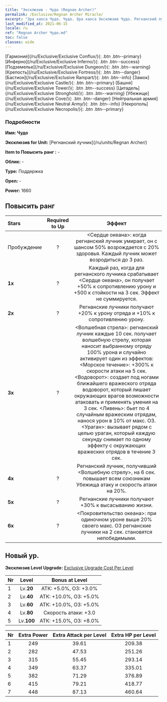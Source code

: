 ```yaml
---
title: "Эксклюзив - Чудо (Regnan Archer)"
permalink: /Exclusive/Regnan Archer Miracle/
excerpt: "Эра хаоса Чудо. Чудо. Эра хаоса Эксклюзив Чудо. Регнанский лучник Эксклюзив."
last_modified_at: 2021-06-15
locale: ru
ref: "Regnan Archer Чудо.md"
toc: false
classes: wide
---
```

 [Гармония](/ru/Exclusive/Exclusive Conflux/){: .btn .btn--primary} [Инферно](/ru/Exclusive/Exclusive Inferno/){: .btn .btn--success} [Подземелье](/ru/Exclusive/Exclusive Dungeon/){: .btn .btn--warning} [Крепость](/ru/Exclusive/Exclusive Fortress/){: .btn .btn--danger} [Бастион](/ru/Exclusive/Exclusive Rampart/){: .btn .btn--info} [Замок](/ru/Exclusive/Exclusive Castle/){: .btn .btn--primary} [Башня](/ru/Exclusive/Exclusive Tower/){: .btn .btn--success} [Цитадель](/ru/Exclusive/Exclusive Stronghold/){: .btn .btn--warning} [Убежище](/ru/Exclusive/Exclusive Cove/){: .btn .btn--danger} [Нейтральная армия](/ru/Exclusive/Exclusive Neutral Army/){: .btn .btn--info} [Некрополь](/ru/Exclusive/Exclusive Necropolis/){: .btn .btn--primary} 

### Подробности
 **Имя: Чудо** 

 **Эксклюзив for Unit:** [Регнанский лучник](/ru/units/Regnan Archer/) 

 **Item to Повысить ранг :** -

 **Облик:** -

 **Type:** Поддержка

 **Open:** -

 **Power:** 1660

## Повысить ранг 

  |     Stars    |  Required to Up | Эффект |
  |:-------------|:---------------:|:---------------:|
  |  Пробуждение  | ? | <Сердце океана>: когда регнанский лучник умирает, он с шансом 50% возрождается с 20% здоровья. Каждый лучник может возродиться до 3 раз. |
  | **1x** <i class="fas fa-star"/> | ? | Каждый раз, когда для регнанского лучника срабатывает <Сердце океана>, он получает +50% к сопротивлению урону и +500 к стойкости на 3 сек. Эффект не суммируется. |
  | **2x** <i class="fas fa-star"/> | ? | Регнанские лучники получают +20% к урону отряда и +10% к сопротивлению урону. |
  | **3x** <i class="fas fa-star"/> | ? | <Волшебная стрела>: регнанский лучник каждые 10 сек. получает волшебную стрелу, которая наносит выбранному отряду 100% урона и случайно активирует один из эффектов: <Морское течение>: +300% к скорости атаки на 5 сек. <Водоворот>: создает под ногами ближайшего вражеского отряда водоворот, который лишает окружающих врагов возможности атаковать и применять умения на 3 сек. <Ливень>: бьет по 4 случайным вражеским отрядам, нанося урон в 10% от макс. ОЗ. <Ураган>: вызывает рядом с целью ураган, который каждую секунду снимает по одному эффекту с окружающих вражеских отрядов в течение 3 сек. |
  | **4x** <i class="fas fa-star"/> | ? | Регнанский лучник, получивший <Волшебную стрелу>, на 6 сек. повышает всем союзникам Убежища атаку и скорость атаки на 20%. |
  | **5x** <i class="fas fa-star"/> | ? | Регнанские лучники получают +30% к высасыванию жизни. |
  | **6x** <i class="fas fa-star"/> | ? | <Покровительство океана>: при одиночном уроне выше 20% своего макс. ОЗ регнанские лучники на 2 сек. становятся непобедимыми. |


## Новый ур.
 **Эксклюзив Level Upgrade:** [Exclusive Upgrade Cost Per Level](/Exclusive/ExclusiveUpgradeCostPerLevel/)

  |  Nr  |   Level  | Bonus at Level |
  |:-----|:--------:|:--------------:|
  | 1 | Lv.**20** | АТК: +5.0%, ОЗ: +3.0% |
  | 2 | Lv.**40** | АТК: +10.0%, ОЗ: +5.0% |
  | 3 | Lv.**60** | АТК: +10.0%, ОЗ: +5.0% |
  | 4 | Lv.**80** | Скорость атаки: +3.0 |
  | 5 | Lv.**100** | АТК: +15.0%, ОЗ: +8.0% |


  |  Nr  |  Extra Power | Extra Attack per Level | Extra HP per Level |
  |:-----|:--------:|:--------:|:--------:|
  | 1 | 249 | 39.61 | 209.38 |
  | 2 | 282 | 47.53 | 251.26 |
  | 3 | 315 | 55.45 | 293.14 |
  | 4 | 349 | 63.37 | 335.01 |
  | 5 | 382 | 71.29 | 376.89 |
  | 6 | 415 | 79.21 | 418.77 |
  | 7 | 448 | 87.13 | 460.64 |


